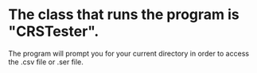 # The class that runs the program is "CRSTester".

The program will prompt you for your current directory in order to access the .csv file or .ser file. 
